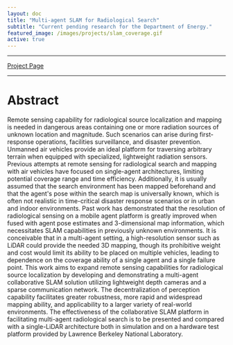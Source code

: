 ```yaml
---
layout: doc
title: "Multi-agent SLAM for Radiological Search"
subtitle: "Current pending research for the Department of Energy."
featured_image: /images/projects/slam_coverage.gif
active: true
---
```


* * *

[Project Page](http://acl.mit.edu/projects/cslam-rad-search)

* * *

# Abstract

Remote sensing capability for radiological source localization and mapping is needed in dangerous areas containing one or more radiation sources of unknown location and magnitude. Such scenarios can arise during first-response operations, facilities surveillance, and disaster prevention. Unmanned air vehicles provide an ideal platform for traversing arbitrary terrain when equipped with specialized, lightweight radiation sensors. Previous attempts at remote sensing for radiological search and mapping with air vehicles have focused on single-agent architectures, limiting potential coverage range and time efficiency. Additionally, it is usually assumed that the search environment has been mapped beforehand and that the agent's pose within the search map is universally known, which is often not realistic in time-critical disaster response scenarios or in urban and indoor environments. Past work has demonstrated that the resolution of radiological sensing on a mobile agent platform is greatly improved when fused with agent pose estimates and 3-dimensional map information, which necessitates SLAM capabilities in previously unknown environments. It is conceivable that in a multi-agent setting, a high-resolution sensor such as LiDAR could provide the needed 3D mapping, though its prohibitive weight and cost would limit its ability to be placed on multiple vehicles, leading to dependence on the coverage ability of a single agent and a single failure point. This work aims to expand remote sensing capabilities for radiological source localization by developing and demonstrating a multi-agent collaborative SLAM solution utilizing lightweight depth cameras and a sparse communication network. The decentralization of perception capability facilitates greater robustness, more rapid and widespread mapping ability, and applicability to a larger variety of real-world environments. The effectiveness of the collaborative SLAM platform in facilitating multi-agent radiological search is to be presented and compared with a single-LiDAR architecture both in simulation and on a hardware test platform provided by Lawrence Berkeley National Laboratory.
